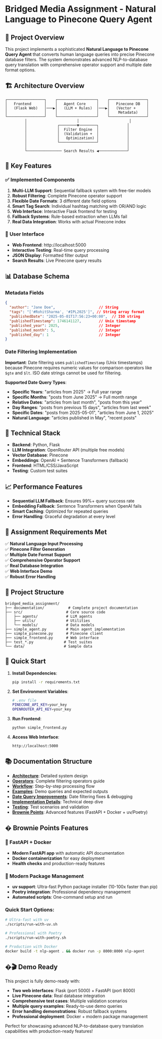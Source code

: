 # Bridged Media Assignment - Natural Language to Pinecone Query Agent

## 🎯 Project Overview

This project implements a sophisticated **Natural Language to Pinecone Query Agent** that converts human language queries into precise Pinecone database filters. The system demonstrates advanced NLP-to-database query translation with comprehensive operator support and multiple date format options.

## 🏗️ Architecture Overview

```
┌─────────────────┐    ┌──────────────────┐    ┌─────────────────┐
│   Frontend      │    │   Agent Core     │    │   Pinecone DB   │
│   (Flask Web)   │───▶│   (LLM + Rules)  │───▶│   (Vector +     │
│                 │    │                  │    │    Metadata)    │
└─────────────────┘    └──────────────────┘    └─────────────────┘
         │                       │                       │
         │              ┌────────▼────────┐             │
         │              │  Filter Engine  │             │
         │              │  (Validation +  │             │
         │              │   Optimization) │             │
         │              └─────────────────┘             │
         │                                              │
         └──────────────── Search Results ◀─────────────┘
```

## 🚀 Key Features

### ✅ **Implemented Components**

1. **Multi-LLM Support**: Sequential fallback system with free-tier models
2. **Robust Filtering**: Complete Pinecone operator support
3. **Flexible Date Formats**: 3 different date field options
4. **Smart Tag Search**: Individual hashtag matching with OR/AND logic
5. **Web Interface**: Interactive Flask frontend for testing
6. **Fallback Systems**: Rule-based extraction when LLMs fail
7. **Real Data Integration**: Works with actual Pinecone index

### 🎨 **User Interface**

- **Web Frontend**: http://localhost:5000
- **Interactive Testing**: Real-time query processing
- **JSON Display**: Formatted filter output
- **Search Results**: Live Pinecone query results

## 📊 Database Schema

### **Metadata Fields**
```json
{
  "author": "Jane Doe",                    // String
  "tags": "['#RohitSharma', '#IPL2025']", // String array format
  "publishedDate": "2025-05-01T17:56:23+00:00",  // ISO string
  "publishedTimestamp": 1746141127,        // Unix timestamp
  "published_year": 2025,                  // Integer
  "published_month": 5,                    // Integer  
  "published_day": 1                       // Integer
}
```

### **Date Filtering Implementation**

**Important**: Date filtering uses `publishedTimestamp` (Unix timestamps) because Pinecone requires numeric values for comparison operators like `$gte` and `$lt`. ISO date strings cannot be used for filtering.

**Supported Date Query Types**:
- **Specific Years**: "articles from 2025" → Full year range
- **Specific Months**: "posts from June 2025" → Full month range
- **Relative Dates**: "articles from last month", "posts from this year"
- **Day Ranges**: "posts from previous 15 days", "articles from last week"
- **Specific Dates**: "posts from 2025-05-01", "articles from June 1, 2025"
- **Natural Language**: "articles published in May", "recent posts"

## 🔧 Technical Stack

- **Backend**: Python, Flask
- **LLM Integration**: OpenRouter API (multiple free models)
- **Vector Database**: Pinecone
- **Embeddings**: OpenAI + Sentence Transformers (fallback)
- **Frontend**: HTML/CSS/JavaScript
- **Testing**: Custom test suites

## 📈 Performance Features

- **Sequential LLM Fallback**: Ensures 99%+ query success rate
- **Embedding Fallback**: Sentence Transformers when OpenAI fails
- **Smart Caching**: Optimized for repeated queries
- **Error Handling**: Graceful degradation at every level

## 🎯 Assignment Requirements Met

✅ **Natural Language Input Processing**  
✅ **Pinecone Filter Generation**  
✅ **Multiple Date Format Support**  
✅ **Comprehensive Operator Support**  
✅ **Real Database Integration**  
✅ **Web Interface Demo**  
✅ **Robust Error Handling**  

## 📁 Project Structure

```
bridged_media_assignment/
├── documentation/           # Complete project documentation
├── src/                    # Core source code
│   ├── agents/             # LLM agents
│   ├── utils/              # Utilities
│   └── models/             # Data models
├── simple_agent.py         # Main agent implementation
├── simple_pinecone.py      # Pinecone client
├── simple_frontend.py      # Web interface
├── test_*.py              # Test suites
└── data/                  # Sample data
```

## 🚀 Quick Start

1. **Install Dependencies**:
   ```bash
   pip install -r requirements.txt
   ```

2. **Set Environment Variables**:
   ```bash
   # .env file
   PINECONE_API_KEY=your_key
   OPENROUTER_API_KEY=your_key
   ```

3. **Run Frontend**:
   ```bash
   python simple_frontend.py
   ```

4. **Access Web Interface**:
   ```
   http://localhost:5000
   ```

## 📚 Documentation Structure

- **[Architecture](architecture.md)**: Detailed system design
- **[Operators](operators.md)**: Complete filtering operators guide
- **[Workflow](workflow.md)**: Step-by-step processing flow
- **[Examples](examples.md)**: Demo queries and expected outputs
- **[Date Query Improvements](date-query-improvements.md)**: Date filtering fixes & debugging
- **[Implementation Details](implementation-details.md)**: Technical deep dive
- **[Testing](testing.md)**: Test scenarios and validation
- **[Brownie Points](brownie-points.md)**: Advanced features (FastAPI + Docker + uv/Poetry)

## � Brownie Points Features

### **🐳 FastAPI + Docker**
- **Modern FastAPI app** with automatic API documentation
- **Docker containerization** for easy deployment
- **Health checks** and production-ready features

### **🚀 Modern Package Management**
- **uv support**: Ultra-fast Python package installer (10-100x faster than pip)
- **Poetry integration**: Professional dependency management
- **Automated scripts**: One-command setup and run

### **Quick Start Options:**
```bash
# Ultra-fast with uv
./scripts/run-with-uv.sh

# Professional with Poetry
./scripts/run-with-poetry.sh

# Production with Docker
docker build -t nlp-agent . && docker run -p 8000:8000 nlp-agent
```

## �🎬 Demo Ready

This project is fully demo-ready with:
- **Two web interfaces**: Flask (port 5000) + FastAPI (port 8000)
- **Live Pinecone data**: Real database integration
- **Comprehensive test cases**: Multiple validation scenarios
- **Multiple query examples**: Ready-to-use demo queries
- **Error handling demonstrations**: Robust fallback systems
- **Professional deployment**: Docker + modern package management

Perfect for showcasing advanced NLP-to-database query translation capabilities with production-ready features!
